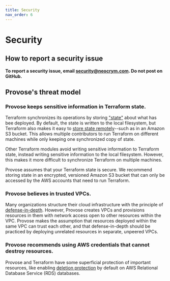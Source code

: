 ```yaml
---
title: Security
nav_order: 6
---
```


# Security

## How to report a security issue

**To report a security issue, email [security@neocrym.com](mailto:security@neocrym.com). Do not post on GitHub.**

## Provose's threat model

### Provose keeps sensitive information in Terraform state.

Terraform synchronizes its operations by storing ["state"](https://www.terraform.io/docs/state/index.html) about what has bee deployed. By default, the state is written to the local filesystem, but Terraform also makes it easy to [store state remotely](https://www.terraform.io/docs/state/remote.html)--such as in an Amazon S3 bucket. This allows multiple contributors to run Terraform on different machines while only keeping one synchronized copy of state.

Other Terraform modules avoid writing sensitive information to Terraform state, instead writing sensitive information to the local filesystem. However, this makes it more difficult to synchronize Terraform on multiple machines.

Provose assumes that your Terraform state is secure. We recommend storing state in an encrypted, versioned Amazon S3 bucket that can only be accessed by the AWS accounts that need to run Terraform.

### Provose believes in trusted VPCs.

Many organizations structure their cloud infrastructure with the principle of [defense-in-depth](<https://en.wikipedia.org/wiki/Defense_in_depth_(computing)>). However, Provose creates VPCs and provisions resources in them with network access open to other resources within the VPC. Provose makes the assumption that resources deployed within the same VPC can trust each other, and that defense-in-depth should be practiced by deploying unrelated resources in separate, unpeered VPCs.

### Provose recommends using AWS credentials that cannot destroy resources.

Provose and Terraform have some superficial protection of important resources, like enabling [deletion protection](https://aws.amazon.com/about-aws/whats-new/2018/09/amazon-rds-now-provides-database-deletion-protection/) by default on AWS Relational Database Service (RDS) databases.
